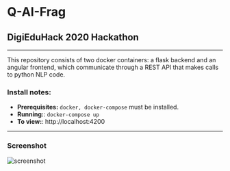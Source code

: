 # **Q-AI-Frag**

## DigiEduHack 2020 Hackathon

---

This repository consists of two docker containers: a flask backend and an angular frontend, which communicate through a REST API that makes calls to python NLP code.

### **Install notes:**
* **Prerequisites:** `docker, docker-compose` must be installed.
* **Running:**: `docker-compose up` 
* **To view:**: http://localhost:4200
---

### **Screenshot**

![screenshot](https://i.imgur.com/5reOGFv.png)